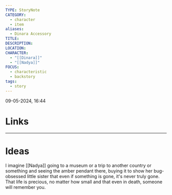 ```yaml
---
TYPE: StoryNote
CATEGORY:
  - character
  - item
aliases:
  - Dinara Accessory
TITLE: 
DESCRIPTION: 
LOCATION: 
CHARACTER:
  - "[[Dinara]]"
  - "[[Nadya]]"
FOCUS:
  - characteristic
  - backstory
tags:
  - story
---
```


09-05-2024, 16:44



# Links



- - - 
# Ideas


I imagine [[Nadya]] going to a museum or a trip to another country or something and seeing the amber pendant there, buying it to show her bug-obsessed little sister that even if something is gone, it's never truly gone. That life is precious, no matter how small and that even in death, someone will remember you.